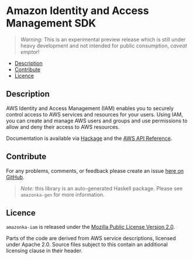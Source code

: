# Amazon Identity and Access Management SDK

> _Warning:_ This is an experimental preview release which is still under heavy development and not intended for public consumption, _caveat emptor_!

* [Description](#description)
* [Contribute](#contribute)
* [Licence](#licence)

## Description

AWS Identity and Access Management (IAM) enables you to securely control
access to AWS services and resources for your users. Using IAM, you can
create and manage AWS users and groups and use permissions to allow and deny
their access to AWS resources.

Documentation is available via [Hackage](http://hackage.haskell.org/package/amazonka-iam)
and the [AWS API Reference](http://docs.aws.amazon.com/IAM/latest/APIReference/Welcome.html).


## Contribute

For any problems, comments, or feedback please create an issue [here on GitHub](https://github.com/brendanhay/amazonka/issues).

> _Note:_ this library is an auto-generated Haskell package. Please see `amazonka-gen` for more information.


## Licence

`amazonka-iam` is released under the [Mozilla Public License Version 2.0](http://www.mozilla.org/MPL/).

Parts of the code are derived from AWS service descriptions, licensed under Apache 2.0.
Source files subject to this contain an additional licensing clause in their header.
